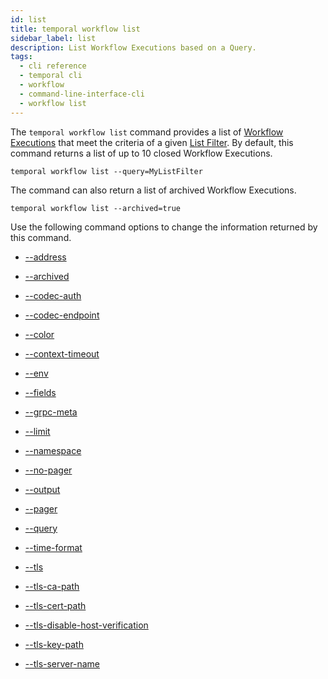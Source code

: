 ```yaml
---
id: list
title: temporal workflow list
sidebar_label: list
description: List Workflow Executions based on a Query.
tags:
  - cli reference
  - temporal cli
  - workflow
  - command-line-interface-cli
  - workflow list
---
```


The `temporal workflow list` command provides a list of [Workflow Executions](/concepts/what-is-a-workflow-execution) that meet the criteria of a given [List Filter](/visibility#list-filter).
By default, this command returns a list of up to 10 closed Workflow Executions.

`temporal workflow list --query=MyListFilter`

The command can also return a list of archived Workflow Executions.

`temporal workflow list --archived=true`

Use the following command options to change the information returned by this command.

- [--address](/cli/cmd-options/address)

- [--archived](/cli/cmd-options/archived)

- [--codec-auth](/cli/cmd-options/codec-auth)

- [--codec-endpoint](/cli/cmd-options/codec-endpoint)

- [--color](/cli/cmd-options/color)

- [--context-timeout](/cli/cmd-options/context-timeout)

- [--env](/cli/cmd-options/env)

- [--fields](/cli/cmd-options/fields)

- [--grpc-meta](/cli/cmd-options/grpc-meta)

- [--limit](/cli/cmd-options/limit)

- [--namespace](/cli/cmd-options/namespace)

- [--no-pager](/cli/cmd-options/no-pager)

- [--output](/cli/cmd-options/output)

- [--pager](/cli/cmd-options/pager)

- [--query](/cli/cmd-options/query)

- [--time-format](/cli/cmd-options/time-format)

- [--tls](/cli/cmd-options/tls)

- [--tls-ca-path](/cli/cmd-options/tls-ca-path)

- [--tls-cert-path](/cli/cmd-options/tls-cert-path)

- [--tls-disable-host-verification](/cli/cmd-options/tls-disable-host-verification)

- [--tls-key-path](/cli/cmd-options/tls-key-path)

- [--tls-server-name](/cli/cmd-options/tls-server-name)
